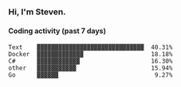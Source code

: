 ### Hi, I'm Steven.

#### Coding activity (past 7 days)
```
Text    ▓▓▓▓▓▓▓▓▓▓▓▓▓▓▓▓▓▓▓▓▓▓▓▓▓▓▓▓▓▓  40.31%
Docker  ▓▓▓▓▓▓▓▓▓▓▓▓▓                   18.18%
C#      ▓▓▓▓▓▓▓▓▓▓▓▓                    16.30%
other   ▓▓▓▓▓▓▓▓▓▓▓                     15.94%
Go      ▓▓▓▓▓▓                           9.27%
```
